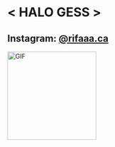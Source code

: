 #  < HALO GESS >
## Instagram: [@rifaaa.ca](https://www.instagram.com/aribyyyy/)

<p align="right">

<p align="left">
  <img src = "https://media.giphy.com/media/v1.Y2lkPWVjZjA1ZTQ3N2Z5bWkyazVqOGN3aGJrdjA4ajdjNWQ5bjE0eXloeHc1cWFtOW1uNSZlcD12MV9naWZzX3NlYXJjaCZjdD1n/Npdl9kOaKFJHuRCBGx/giphy.gif" alt="GIF" width="200" >
</p>
